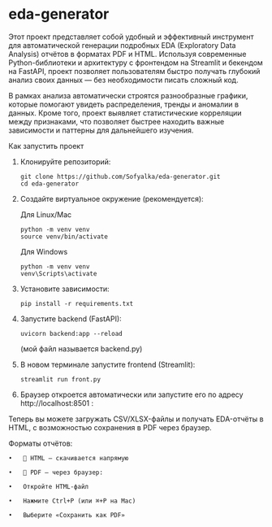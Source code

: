 # eda-generator
Этот проект представляет собой удобный и эффективный инструмент для автоматической генерации подробных EDA (Exploratory Data Analysis) отчётов в форматах PDF и HTML.
Используя современные Python-библиотеки и архитектуру с фронтендом на Streamlit и бекендом на FastAPI, проект позволяет пользователям быстро получать глубокий анализ своих данных — без необходимости писать сложный код.

В рамках анализа автоматически строятся разнообразные графики, которые помогают увидеть распределения, тренды и аномалии в данных. Кроме того, проект выявляет статистические корреляции между признаками, что позволяет быстрее находить важные зависимости и паттерны для дальнейшего изучения.

Как запустить проект

1. Клонируйте репозиторий:
   
       git clone https://github.com/Sofyalka/eda-generator.git
       cd eda-generator

2.	Создайте виртуальное окружение (рекомендуется):
   
     Для Linux/Mac
  	
        python -m venv venv
        source venv/bin/activate

     Для Windows
  	
        python -m venv venv
        venv\Scripts\activate     

3.	Установите зависимости:
   
        pip install -r requirements.txt

7.	Запустите backend (FastAPI):
   
        uvicorn backend:app --reload
  	
    (мой файл называется backend.py)
  	
9.	В новом терминале запустите frontend (Streamlit):
    
        streamlit run front.py

11.	Браузер откроется автоматически или запустите его по адресу http://localhost:8501 :

Теперь вы можете загружать CSV/XLSX-файлы и получать EDA-отчёты в HTML, с возможностью сохранения в PDF через браузер.
   
Форматы отчётов:

	•	📄 HTML — скачивается напрямую
 
	•	📑 PDF — через браузер:
 
	•	Откройте HTML-файл
 
	•	Нажмите Ctrl+P (или ⌘+P на Mac)
 
	•	Выберите «Сохранить как PDF»
